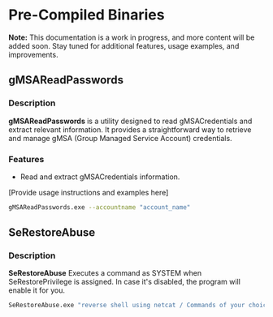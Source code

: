 # Pre-Compiled Binaries
**Note:** This documentation is a work in progress, and more content will be added soon. Stay tuned for additional features, usage examples, and improvements.

## gMSAReadPasswords

### Description

**gMSAReadPasswords** is a utility designed to read gMSACredentials and extract relevant information. It provides a straightforward way to retrieve and manage gMSA (Group Managed Service Account) credentials.

### Features

- Read and extract gMSACredentials information.

[Provide usage instructions and examples here]

```bash
gMSAReadPasswords.exe --accountname "account_name"
```
## SeRestoreAbuse

### Description

**SeRestoreAbuse** Executes a command as SYSTEM when SeRestorePrivilege is assigned. In case it's disabled, the program will enable it for you.

```bash
SeRestoreAbuse.exe "reverse shell using netcat / Commands of your choice"
```
